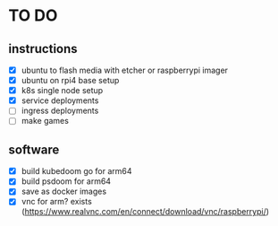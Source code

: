 # TO DO

## instructions
- [X] ubuntu to flash media with etcher or raspberrypi imager
- [X] ubuntu on rpi4 base setup
- [X] k8s single node setup
- [X] service deployments
- [ ] ingress deployments
- [ ] make games

## software
- [X] build kubedoom go for arm64
- [X] build psdoom for arm64
- [X] save as docker images
- [X] vnc for arm? exists (https://www.realvnc.com/en/connect/download/vnc/raspberrypi/)
